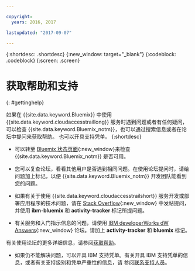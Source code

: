 ```yaml
---

copyright:
  years: 2016, 2017

lastupdated: "2017-09-07"

---
```



{:shortdesc: .shortdesc}
{:new_window: target="_blank"}
{:codeblock: .codeblock}
{:screen: .screen}


# 获取帮助和支持
{: #gettinghelp}

如果在 {{site.data.keyword.Bluemix}} 中使用 {{site.data.keyword.cloudaccesstraillong}} 服务时遇到问题或者有任何疑问，可以检查 {{site.data.keyword.Bluemix_notm}}，也可以通过搜索信息或者在论坛中提问来获取帮助。
也可以开具支持凭单。
{:shortdesc}

* 可以转至 [Bluemix 状态页面](https://developer.ibm.com/bluemix/support/#status){:new_window}来检查 {{site.data.keyword.Bluemix_notm}} 是否可用。

* 您可以复查论坛，看看其他用户是否遇到相同问题。在使用论坛提问时，请给问题加上标记，以便 {{site.data.keyword.Bluemix_notm}} 开发团队能看到您的问题。
<!--Insert the appropriate Stack Overflow tag for your service for <service_keyword> in URL and text below:  -->
  * 如果有关于使用 {{site.data.keyword.cloudaccesstrailshort}} 服务开发或部署应用程序的技术问题，请在 [Stack Overflow](http://stackoverflow.com/search?q=activity-tracker+ibm-bluemix){:new_window} 中发帖提问，并使用 **ibm-bluemix** 和 **activity-tracker** 标记所提问题。
<!--Insert the appropriate dW Answers tag for your service for <service_keyword> in URL below:  -->
  * 有关服务和入门指示信息的问题，请使用 [IBM developerWorks dW Answers](https://developer.ibm.com/answers/topics/activity-tracker/?smartspace=bluemix){:new_window} 论坛。请加上 **activity-tracker** 和 **bluemix** 标记。

有关使用论坛的更多详细信息，请参阅[获取帮助](https://www.{DomainName}/docs/support/index.html#getting-help)。

* 如果仍不能解决问题，可以开具 IBM 支持凭单。有关开具 IBM 支持凭单的信息，或者有关支持级别和凭单严重性的信息，请
参阅[联系支持人员](https://www.{DomainName}/docs/support/index.html#contacting-support)。

